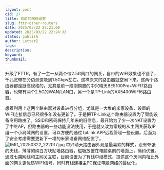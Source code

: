 ```yaml
---
layout: post
cid: 27
title: 目前的网络设置
slug: fttr-other-routers
date: 2025/03/22 22:21:00
updated: 2025/03/22 22:24:32
status: publish
author: LetterZ
tags: 
description: 
keyword: 
thumbnail: 
---
```



升级了FTTR，有了一主一从两个带2.5G网口的网关，自带的WIFI效果也不错了，千兆宽带在旁边测速能到1.5Gbps左右。这样原来的路由器就空闲下来。这两个路由器都是挺高规格的，尤其是前一段刚购置的中兴晴天BE5100Pro+WIFI7路由器，也带有两个2.5G的WAN/LAN口，另一个是TP-Link的AX5400WIFI6路由器。

想着利用上这两个路由器对设备进行分组，尤其是一大堆的米家设备，设置的WIFI连接信息已经很多年没有更新了。于是把TP-Link这个路由器设置为了智能设备专用路由了，SSID和密码保持几年来的旧信息，最开始为了少一次NAT设置为了中继AP，但路由器的一些功能没法使用，于是就又改为常规的从主网关获取IP组一个小局域网的设置，可以方便的通过TpLink APP远程管理一些设置。后面为了安全考虑需要更新下一堆的米家设备网络配置了。
![IMG_20250322_222017.jpg][1]
中兴晴天路由器外观是最喜欢的样式，没有夸张的天线，薄薄的纯白方块贴墙路由器，磁吸放置在电脑桌前的墙面上，简约优雅。通过七类网线和主网关互联，目前设置为了有线中继模式，提供这个房间内相比外面的网关更优质WIFI信号，同时有线连接主PC保证电脑网络的最优化。


  [1]: https://zme.life/usr/uploads/2025/03/4016255934.jpg